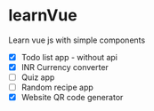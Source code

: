 # learnVue
Learn vue js with simple components

- [x] Todo list app - without api 
- [x] INR Currency converter
- [ ] Quiz app
- [ ] Random recipe app
- [x] Website QR code generator
